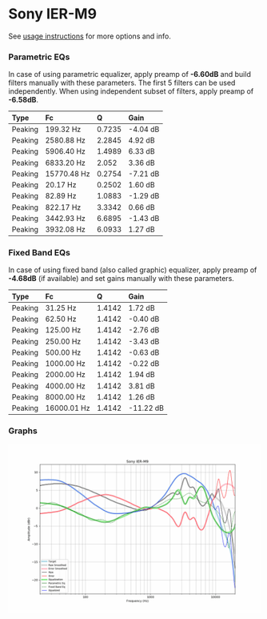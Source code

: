 # Sony IER-M9
See [usage instructions](https://github.com/jaakkopasanen/AutoEq#usage) for more options and info.

### Parametric EQs
In case of using parametric equalizer, apply preamp of **-6.60dB** and build filters manually
with these parameters. The first 5 filters can be used independently.
When using independent subset of filters, apply preamp of **-6.58dB**.

| Type    | Fc          |      Q | Gain     |
|:--------|:------------|:-------|:---------|
| Peaking | 199.32 Hz   | 0.7235 | -4.04 dB |
| Peaking | 2580.88 Hz  | 2.2845 | 4.92 dB  |
| Peaking | 5906.40 Hz  | 1.4989 | 6.33 dB  |
| Peaking | 6833.20 Hz  | 2.052  | 3.36 dB  |
| Peaking | 15770.48 Hz | 0.2754 | -7.21 dB |
| Peaking | 20.17 Hz    | 0.2502 | 1.60 dB  |
| Peaking | 82.89 Hz    | 1.0883 | -1.29 dB |
| Peaking | 822.17 Hz   | 3.3342 | 0.66 dB  |
| Peaking | 3442.93 Hz  | 6.6895 | -1.43 dB |
| Peaking | 3932.08 Hz  | 6.0933 | 1.27 dB  |

### Fixed Band EQs
In case of using fixed band (also called graphic) equalizer, apply preamp of **-4.68dB**
(if available) and set gains manually with these parameters.

| Type    | Fc          |      Q | Gain      |
|:--------|:------------|:-------|:----------|
| Peaking | 31.25 Hz    | 1.4142 | 1.72 dB   |
| Peaking | 62.50 Hz    | 1.4142 | -0.40 dB  |
| Peaking | 125.00 Hz   | 1.4142 | -2.76 dB  |
| Peaking | 250.00 Hz   | 1.4142 | -3.43 dB  |
| Peaking | 500.00 Hz   | 1.4142 | -0.63 dB  |
| Peaking | 1000.00 Hz  | 1.4142 | -0.22 dB  |
| Peaking | 2000.00 Hz  | 1.4142 | 1.94 dB   |
| Peaking | 4000.00 Hz  | 1.4142 | 3.81 dB   |
| Peaking | 8000.00 Hz  | 1.4142 | 1.26 dB   |
| Peaking | 16000.01 Hz | 1.4142 | -11.22 dB |

### Graphs
![](./Sony%20IER-M9.png)